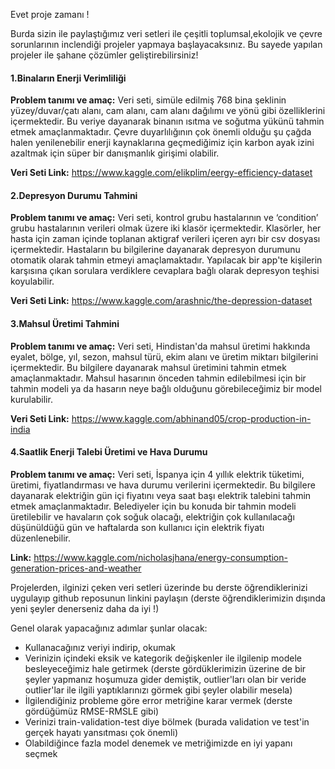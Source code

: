 Evet proje zamanı !

Burda sizin ile paylaştığımız veri setleri ile çeşitli toplumsal,ekolojik ve çevre sorunlarının inclendiği projeler yapmaya başlayacaksınız. Bu sayede yapılan projeler ile şahane çözümler geliştirebilirsiniz!

#### 1.Binaların Enerji Verimliliği ####

**Problem tanımı ve amaç:** Veri seti, simüle edilmiş 768 bina şeklinin yüzey/duvar/çatı alanı, cam alanı, cam alanı dağılımı ve yönü gibi özelliklerini içermektedir. Bu veriye dayanarak binanın ısıtma ve soğutma yükünü tahmin etmek amaçlanmaktadır. Çevre duyarlılığının çok önemli olduğu şu çağda halen yenilenebilir enerji kaynaklarına geçmediğimiz için karbon ayak izini azaltmak için süper bir danışmanlık girişimi olabilir.

**Veri Seti Link:** https://www.kaggle.com/elikplim/eergy-efficiency-dataset 


#### 2.Depresyon Durumu Tahmini #####

**Problem tanımı ve amaç:** Veri seti, kontrol grubu hastalarının ve ‘condition’ grubu hastalarının verileri olmak üzere iki klasör içermektedir. Klasörler, her hasta için zaman içinde toplanan aktigraf verileri içeren ayrı bir csv dosyası içermektedir. Hastaların bu bilgilerine dayanarak depresyon durumunu otomatik olarak tahmin etmeyi amaçlamaktadır.  Yapılacak bir app'te kişilerin karşısına çıkan sorulara verdiklere cevaplara bağlı olarak depresyon teşhisi koyulabilir. 


**Veri Seti Link:** https://www.kaggle.com/arashnic/the-depression-dataset  


#### 3.Mahsul Üretimi Tahmini #####

**Problem tanımı ve amaç:** Veri seti, Hindistan'da mahsul üretimi hakkında eyalet, bölge, yıl, sezon, mahsul türü, ekim alanı ve üretim miktarı bilgilerini içermektedir. Bu bilgilere dayanarak mahsul üretimini tahmin etmek amaçlanmaktadır. Mahsul hasarının önceden tahmin edilebilmesi için bir tahmin modeli ya da hasarın neye bağlı olduğunu görebileceğimiz bir model kurulabilir. 


**Veri Seti Link:** https://www.kaggle.com/abhinand05/crop-production-in-india



#### 4.Saatlik Enerji Talebi Üretimi ve Hava Durumu #####

**Problem tanımı ve amaç:** Veri seti, İspanya için 4 yıllık elektrik tüketimi, üretimi, fiyatlandırması ve hava durumu verilerini içermektedir. Bu bilgilere dayanarak elektriğin gün içi fiyatını veya saat başı elektrik talebini tahmin etmek amaçlanmaktadır. Belediyeler için bu konuda bir tahmin modeli üretilebilir ve havaların çok soğuk olacağı, elektriğin çok kullanılacağı düşünüldüğü gün ve haftalarda son kullanıcı için elektrik fiyatı düzenlenebilir.


**Link:** https://www.kaggle.com/nicholasjhana/energy-consumption-generation-prices-and-weather  



Projelerden, ilginizi çeken veri setleri üzerinde bu derste öğrendiklerinizi uygulayıp github reposunun linkini paylaşın (derste öğrendiklerimizin dışında yeni şeyler denerseniz daha da iyi !)

Genel olarak yapacağınız adımlar şunlar olacak:

* Kullanacağınız veriyi indirip, okumak
* Verinizin içindeki eksik ve kategorik değişkenler ile ilgilenip modele besleyeceğimiz hale getirmek (derste gördüklerimizin üzerine de bir şeyler yapmanız hoşumuza gider demiştik, outlier'ları olan bir veride outlier'lar ile ilgili yaptıklarınızı görmek gibi şeyler olabilir mesela)
* İlgilendiğiniz probleme göre error metriğine karar vermek (derste gördüğümüz RMSE-RMSLE gibi)
* Verinizi train-validation-test diye bölmek (burada validation ve test'in gerçek hayatı yansıtması çok önemli)
* Olabildiğince fazla model denemek ve metriğimizde en iyi yapanı seçmek 
